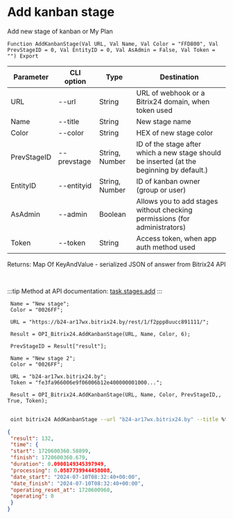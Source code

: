 ﻿---
sidebar_position: 1
---

# Add kanban stage
 Add new stage of kanban or My Plan



`Function AddKanbanStage(Val URL, Val Name, Val Color = "FFD800", Val PrevStageID = 0, Val EntityID = 0, Val AsAdmin = False, Val Token = "") Export`

 | Parameter | CLI option | Type | Destination |
 |-|-|-|-|
 | URL | --url | String | URL of webhook or a Bitrix24 domain, when token used |
 | Name | --title | String | New stage name |
 | Color | --color | String | HEX of new stage color |
 | PrevStageID | --prevstage | String, Number | ID of the stage after which a new stage should be inserted (at the beginning by default.) |
 | EntityID | --entityid | String, Number | ID of kanban owner (group or user) |
 | AsAdmin | --admin | Boolean | Allows you to add stages without checking permissions (for administrators) |
 | Token | --token | String | Access token, when app auth method used |

 
 Returns: Map Of KeyAndValue - serialized JSON of answer from Bitrix24 API

<br/>

:::tip
Method at API documentation: [task.stages.add](https://dev.1c-bitrix.ru/rest_help/tasks/task/kanban/task_stages_add.php)
:::
<br/>


```bsl title="Code example"
 Name = "New stage";
 Color = "0026FF";
 
 URL = "https://b24-ar17wx.bitrix24.by/rest/1/f2ppp8uucc891111/";
 
 Result = OPI_Bitrix24.AddKanbanStage(URL, Name, Color, 6);
 
 PrevStageID = Result["result"];
 
 Name = "New stage 2";
 Color = "0026FF";
 
 URL = "b24-ar17wx.bitrix24.by";
 Token = "fe3fa966006e9f06006b12e400000001000...";
 
 Result = OPI_Bitrix24.AddKanbanStage(URL, Name, Color, PrevStageID,, True, Token);
```
	


```sh title="CLI command example"
 
 oint bitrix24 AddKanbanStage --url "b24-ar17wx.bitrix24.by" --title %title% --color %color% --prevstage %prevstage% --entityid %entityid% --admin %admin% --token "56898d66006e9f06006b12e400000001000..."

```

```json title="Result"
{
 "result": 132,
 "time": {
 "start": 1720600360.58899,
 "finish": 1720600360.679,
 "duration": 0.0900149345397949,
 "processing": 0.0587739944458008,
 "date_start": "2024-07-10T08:32:40+00:00",
 "date_finish": "2024-07-10T08:32:40+00:00",
 "operating_reset_at": 1720600960,
 "operating": 0
 }
}
```
